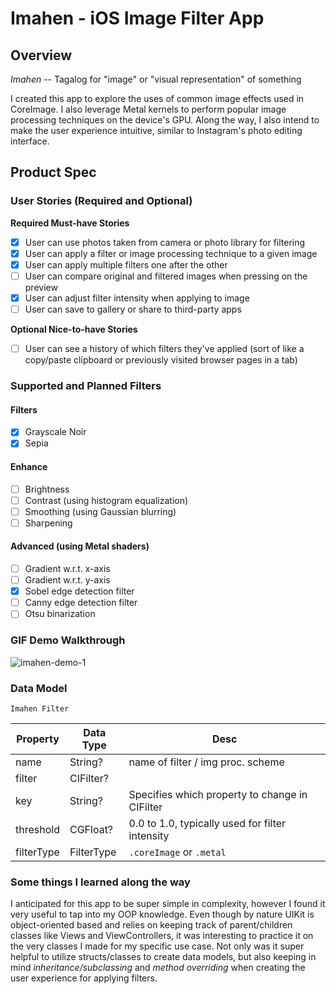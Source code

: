 
# Imahen - iOS Image Filter App

## Overview



*Imahen* -- Tagalog for "image" or "visual representation" of something

I created this app to explore the uses of common image effects used in CoreImage. I also leverage Metal kernels to perform popular image processing techniques on the device's GPU. Along the way, I also intend to make the user experience intuitive, similar to Instagram's photo editing interface.

## Product Spec

### User Stories (Required and Optional)

**Required Must-have Stories**

- [x] User can use photos taken from camera or photo library for filtering
- [x] User can apply a filter or image processing technique to a given image
- [x] User can apply multiple filters one after the other
- [ ] User can compare original and filtered images when pressing on the preview
- [x] User can adjust filter intensity when applying to image
- [ ] User can save to gallery or share to third-party apps

**Optional Nice-to-have Stories**

- [ ] User can see a history of which filters they've applied (sort of like a copy/paste clipboard or previously visited browser pages in a tab)

### Supported and Planned Filters
#### Filters
- [x] Grayscale Noir
- [x] Sepia
#### Enhance
- [ ] Brightness
- [ ] Contrast (using histogram equalization)
- [ ] Smoothing (using Gaussian blurring)
- [ ] Sharpening
#### Advanced (using Metal shaders)
- [ ] Gradient w.r.t. x-axis
- [ ] Gradient w.r.t. y-axis
- [x] Sobel edge detection filter
- [ ] Canny edge detection filter
- [ ] Otsu binarization

### GIF Demo Walkthrough

![imahen-demo-1](https://i.imgur.com/gLSCpPU.gif)


### Data Model
`Imahen Filter`

| Property | Data Type | Desc|
| -------- | -------- | -------- |
| name    | String?  | name of filter / img proc. scheme    |
| filter     | CIFilter?     |    |
| key     | String?     | Specifies which property to change in CIFilter     |
| threshold     | CGFloat?     | 0.0 to 1.0,  typically used for filter intensity     |
| filterType     | FilterType     | `.coreImage` or `.metal`     |


### Some things I learned along the way
I anticipated for this app to be super simple in complexity, however I found it very useful to tap into my OOP knowledge. Even though by nature UIKit is object-oriented based and relies on keeping track of parent/children classes like Views and ViewControllers, it was interesting to practice it on the very classes I made for my specific use case. Not only was it super helpful to utilize structs/classes to create data models, but also keeping in mind *inheritance/subclassing* and *method overriding* when creating the user experience for applying filters.  
